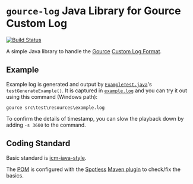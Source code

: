 `gource-log` Java Library for Gource Custom Log
===============================================

[![Build Status](https://github.com/ayeseeem/gource-logj/actions/workflows/maven.yml/badge.svg)](https://github.com/ayeseeem/gource-logj/actions/workflows/maven.yml)

A simple Java library to handle the [Gource](https://gource.io/)
[Custom Log Format](https://github.com/acaudwell/Gource).


Example
-------

Example log is generated and output by
[`ExampleTest.java`](src/test/java/org/ayeseeem/gource/log/ExampleTest.java)'s
`testGenerateExample()`.
It is captured in
[`example.log`](src/test/java/org/ayeseeem/gource/log/ExampleTest.java)
and you can try it out using this command (Windows path):

```console
gource src\test\resources\example.log
```

To confirm the details of timestamp, you can slow the playback down by
adding `-s 3600` to the command.


Coding Standard
---------------

Basic standard is [icm-java-style](https://github.com/ayeseeem/icm-java-style/).

The [POM](pom.xml) is configured with the
[Spotless](https://github.com/diffplug/spotless)
[Maven plugin](https://github.com/diffplug/spotless/tree/main/plugin-maven)
to check/fix the basics.
